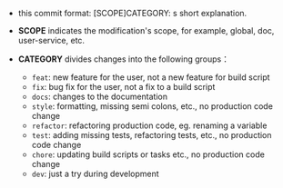 - this commit format: [SCOPE]CATEGORY: s short explanation.
- **SCOPE** indicates the modification's scope, for example, global, doc, user-service, etc.
- **CATEGORY** divides changes into the following groups：

  - `feat`: new feature for the user, not a new feature for build script
  - `fix`: bug fix for the user, not a fix to a build script
  - `docs`: changes to the documentation
  - `style`: formatting, missing semi colons, etc., no production code change
  - `refactor`: refactoring production code, eg. renaming a variable
  - `test`: adding missing tests, refactoring tests, etc., no production code change
  - `chore`: updating build scripts or tasks etc., no production code change
  - `dev`: just a try during development
